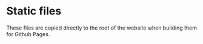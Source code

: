 # Static files

These files are copied directly to the root of the website when building them for Github Pages.

